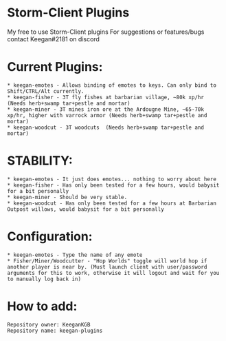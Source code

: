 # Storm-Client Plugins
My free to use Storm-Client plugins
For suggestions or features/bugs contact Keegan#2181 on discord


# Current Plugins:
	* keegan-emotes - Allows binding of emotes to keys. Can only bind to Shift/CTRL/Alt currently.   
	* keegan-fisher - 3T fly fishes at barbarian village, ~80k xp/hr (Needs herb+swamp tar+pestle and mortar) 
	* keegan-miner - 3T mines iron ore at the Ardougne Mine, ~65-70k xp/hr, higher with varrock armor (Needs herb+swamp tar+pestle and mortar) 
	* keegan-woodcut - 3T woodcuts  (Needs herb+swamp tar+pestle and mortar) 
  
# STABILITY:
	* keegan-emotes - It just does emotes... nothing to worry about here  
	* keegan-fisher - Has only been tested for a few hours, would babysit for a bit personally
	* keegan-miner - Should be very stable.
	* keegan-woodcut - Has only been tested for a few hours at Barbarian Outpost willows, would babysit for a bit personally
	
# Configuration:
	* keegan-emotes - Type the name of any emote  
	* Fisher/Miner/Woodcutter - "Hop Worlds" toggle will world hop if another player is near by. (Must launch client with user/password arguments for this to work, otherwise it will logout and wait for you to manually log back in) 
	
# How to add:
	Repository owner: KeeganKGB 	
	Repository name: keegan-plugins

